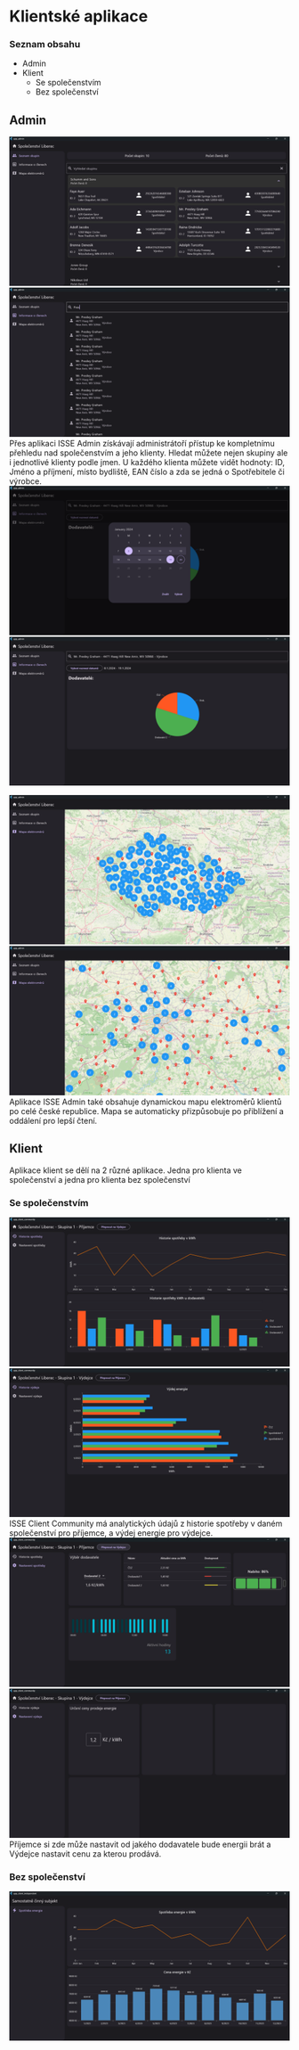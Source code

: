 # Klientské aplikace

### Seznam obsahu
* Admin
* Klient
  * Se společenstvím
  * Bez společenství

## Admin
![Screenshot6](https://github.com/BlodyxCZ/Hackathon2024/blob/main/client/screenshots/screenshot6.png) <br />
![Screenshot7](https://github.com/BlodyxCZ/Hackathon2024/blob/main/client/screenshots/screenshot7.png) <br />
Přes aplikaci ISSE Admin získávají administrátoří přístup ke kompletnímu přehledu nad společenstvím a jeho klienty. Hledat můžete nejen skupiny ale i jednotlivé klienty podle jmen. U každého klienta můžete vidět hodnoty: ID, Jméno a příjmení, místo bydliště, EAN číslo a zda se jedná o Spotřebitele či výrobce.
![Screenshot8](https://github.com/BlodyxCZ/Hackathon2024/blob/main/client/screenshots/screenshot8.png) <br />
![Screenshot9](https://github.com/BlodyxCZ/Hackathon2024/blob/main/client/screenshots/screenshot9.png) <br />

![Screenshot10](https://github.com/BlodyxCZ/Hackathon2024/blob/main/client/screenshots/screenshot10.png) <br />
![Screenshot11](https://github.com/BlodyxCZ/Hackathon2024/blob/main/client/screenshots/screenshot11.png) <br />
Aplikace ISSE Admin také obsahuje dynamickou mapu elektroměrů klientů po celé české republice. Mapa se automaticky přizpůsobuje po přiblížení a oddálení pro lepší čtení.

## Klient
Aplikace klient se dělí na 2 různé aplikace. Jedna pro klienta ve společenství a jedna pro klienta bez společenství

### Se společenstvím
![Screenshot1](https://github.com/BlodyxCZ/Hackathon2024/blob/main/client/screenshots/screenshot1.png) <br />
![Screenshot3](https://github.com/BlodyxCZ/Hackathon2024/blob/main/client/screenshots/screenshot3.png) <br />
ISSE Client Community má analytických údajů z historie spotřeby v daném společenství pro příjemce, a výdej energie pro výdejce.
![Screenshot2](https://github.com/BlodyxCZ/Hackathon2024/blob/main/client/screenshots/screenshot2.png) <br />
![Screenshot4](https://github.com/BlodyxCZ/Hackathon2024/blob/main/client/screenshots/screenshot4.png) <br />
Příjemce si zde může nastavit od jakého dodavatele bude energii brát a Výdejce nastavit cenu za kterou prodává.

 ### Bez společenství
![Screenshot12](https://github.com/BlodyxCZ/Hackathon2024/blob/main/client/screenshots/screenshot12.png) <br />

